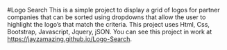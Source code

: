 #Logo Search
This is a simple project to display a grid of logos for partner companies that can be sorted using dropdowns that allow the user to highlight the logo’s that match the criteria. This project uses Html, Css, Bootstrap, Javascript, Jquery, jSON. You can see this project in work at https://jayzamazing.github.io/Logo-Search.
